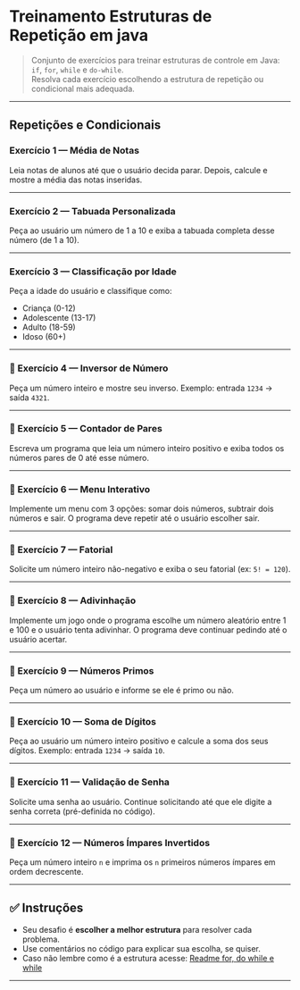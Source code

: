 # Treinamento Estruturas de Repetição em java

> Conjunto de exercícios para treinar estruturas de controle em Java: `if`, `for`, `while` e `do-while`.  
> Resolva cada exercício escolhendo a estrutura de repetição ou condicional mais adequada.

---

## Repetições e Condicionais

### Exercício 1 — Média de Notas
Leia notas de alunos até que o usuário decida parar. Depois, calcule e mostre a média das notas inseridas.

---

### Exercício 2 — Tabuada Personalizada
Peça ao usuário um número de 1 a 10 e exiba a tabuada completa desse número (de 1 a 10).

---

### Exercício 3 — Classificação por Idade
Peça a idade do usuário e classifique como:  
- Criança (0-12)  
- Adolescente (13-17)  
- Adulto (18-59)  
- Idoso (60+)

---

### 🧠 Exercício 4 — Inversor de Número
Peça um número inteiro e mostre seu inverso. Exemplo: entrada `1234` → saída `4321`.

---

### 🧠 Exercício 5 — Contador de Pares
Escreva um programa que leia um número inteiro positivo e exiba todos os números pares de 0 até esse número.

---

### 🧠 Exercício 6 — Menu Interativo
Implemente um menu com 3 opções: somar dois números, subtrair dois números e sair. O programa deve repetir até o usuário escolher sair.

---

### 🧠 Exercício 7 — Fatorial
Solicite um número inteiro não-negativo e exiba o seu fatorial (ex: `5! = 120`).

---

### 🧠 Exercício 8 — Adivinhação
Implemente um jogo onde o programa escolhe um número aleatório entre 1 e 100 e o usuário tenta adivinhar. O programa deve continuar pedindo até o usuário acertar.

---

### 🧠 Exercício 9 — Números Primos
Peça um número ao usuário e informe se ele é primo ou não.

---

### 🧠 Exercício 10 — Soma de Dígitos
Peça ao usuário um número inteiro positivo e calcule a soma dos seus dígitos. Exemplo: entrada `1234` → saída `10`.

---

### 🧠 Exercício 11 — Validação de Senha
Solicite uma senha ao usuário. Continue solicitando até que ele digite a senha correta (pré-definida no código).

---

### 🧠 Exercício 12 — Números Ímpares Invertidos
Peça um número inteiro `n` e imprima os `n` primeiros números ímpares em ordem decrescente.

---

## ✅ Instruções

- Seu desafio é **escolher a melhor estrutura** para resolver cada problema.
- Use comentários no código para explicar sua escolha, se quiser.
- Caso não lembre como é a estrutura acesse: [Readme for, do while e while](programação-estruturada)

---
